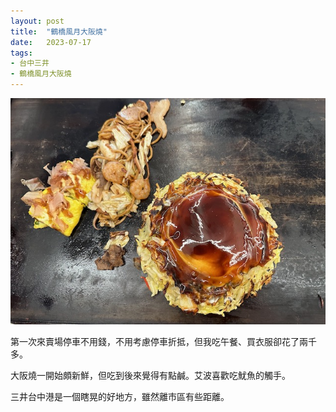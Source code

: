 ```yaml
---
layout: post
title:  "鶴橋風月大阪燒"
date:   2023-07-17
tags:
- 台中三井
- 鶴橋風月大阪燒
---
```

![鶴橋風月大阪燒](/media/2023-07-17-鶴橋風月大阪燒.jpeg)

第一次來賣場停車不用錢，不用考慮停車折抵，但我吃午餐、買衣服卻花了兩千多。

大阪燒一開始頗新鮮，但吃到後來覺得有點鹹。艾波喜歡吃魷魚的觸手。

三井台中港是一個瞎晃的好地方，雖然離市區有些距離。